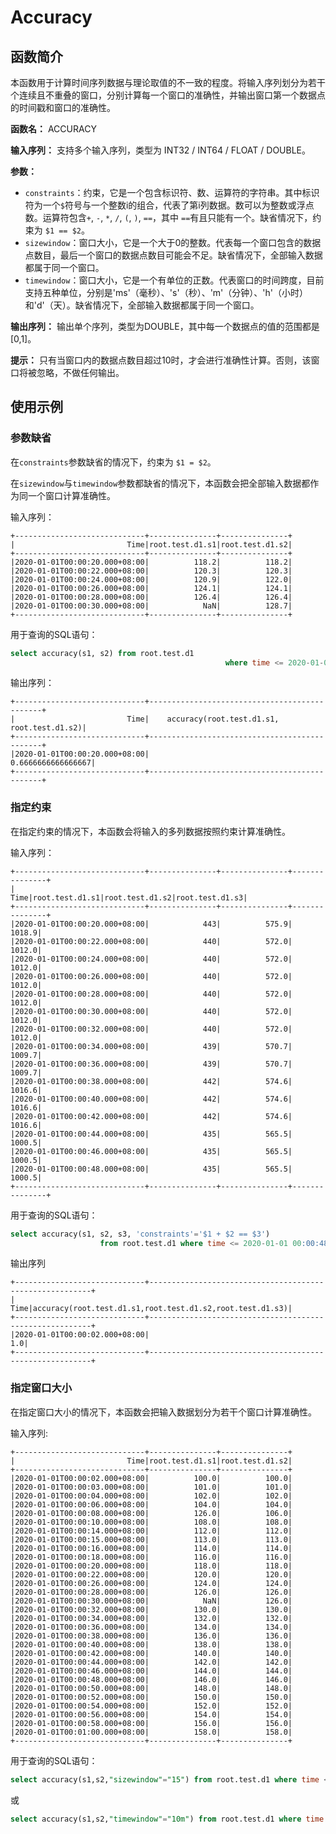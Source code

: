 # Accuracy

## 函数简介
本函数用于计算时间序列数据与理论取值的不一致的程度。将输入序列划分为若干个连续且不重叠的窗口，分别计算每一个窗口的准确性，并输出窗口第一个数据点的时间戳和窗口的准确性。

**函数名：** ACCURACY

**输入序列：** 支持多个输入序列，类型为 INT32 / INT64 / FLOAT / DOUBLE。

**参数：**

+ `constraints`：约束，它是一个包含标识符、数、运算符的字符串。其中标识符为一个`$`符号与一个整数i的组合，代表了第i列数据。数可以为整数或浮点数。运算符包含`+`, `-`, `*`, `/`, `(`, `)`, `==`，其中 `==`有且只能有一个。缺省情况下，约束为 `$1 == $2`。
+ `sizewindow`：窗口大小，它是一个大于0的整数。代表每一个窗口包含的数据点数目，最后一个窗口的数据点数目可能会不足。缺省情况下，全部输入数据都属于同一个窗口。
+ `timewindow`：窗口大小，它是一个有单位的正数。代表窗口的时间跨度，目前支持五种单位，分别是'ms'（毫秒）、's'（秒）、'm'（分钟）、'h'（小时）和'd'（天）。缺省情况下，全部输入数据都属于同一个窗口。


**输出序列：** 输出单个序列，类型为DOUBLE，其中每一个数据点的值的范围都是[0,1]。

**提示：** 只有当窗口内的数据点数目超过10时，才会进行准确性计算。否则，该窗口将被忽略，不做任何输出。

## 使用示例

### 参数缺省

在`constraints`参数缺省的情况下，约束为 `$1 = $2`。

在`sizewindow`与`timewindow`参数都缺省的情况下，本函数会把全部输入数据都作为同一个窗口计算准确性。

输入序列：
```
+-----------------------------+---------------+---------------+
|                         Time|root.test.d1.s1|root.test.d1.s2|
+-----------------------------+---------------+---------------+
|2020-01-01T00:00:20.000+08:00|          118.2|          118.2|
|2020-01-01T00:00:22.000+08:00|          120.3|          120.3|
|2020-01-01T00:00:24.000+08:00|          120.9|          122.0|
|2020-01-01T00:00:26.000+08:00|          124.1|          124.1|
|2020-01-01T00:00:28.000+08:00|          126.4|          126.4|
|2020-01-01T00:00:30.000+08:00|            NaN|          128.7|
+-----------------------------+---------------+---------------+
```

用于查询的SQL语句：

```sql
select accuracy(s1, s2) from root.test.d1 
												where time <= 2020-01-01 00:00:30
```

输出序列：

```
+-----------------------------+----------------------------------------------+
|                         Time|    accuracy(root.test.d1.s1, root.test.d1.s2)|
+-----------------------------+----------------------------------------------+
|2020-01-01T00:00:20.000+08:00|                            0.6666666666666667|
+-----------------------------+----------------------------------------------+
```



### 指定约束

在指定约束的情况下，本函数会将输入的多列数据按照约束计算准确性。

输入序列：

```
+-----------------------------+---------------+---------------+---------------+
|                         Time|root.test.d1.s1|root.test.d1.s2|root.test.d1.s3|
+-----------------------------+---------------+---------------+---------------+
|2020-01-01T00:00:20.000+08:00|            443|          575.9|         1018.9|
|2020-01-01T00:00:22.000+08:00|            440|          572.0|         1012.0|
|2020-01-01T00:00:24.000+08:00|            440|          572.0|         1012.0|
|2020-01-01T00:00:26.000+08:00|            440|          572.0|         1012.0|
|2020-01-01T00:00:28.000+08:00|            440|          572.0|         1012.0|
|2020-01-01T00:00:30.000+08:00|            440|          572.0|         1012.0|
|2020-01-01T00:00:32.000+08:00|            440|          572.0|         1012.0|
|2020-01-01T00:00:34.000+08:00|            439|          570.7|         1009.7|
|2020-01-01T00:00:36.000+08:00|            439|          570.7|         1009.7|
|2020-01-01T00:00:38.000+08:00|            442|          574.6|         1016.6|
|2020-01-01T00:00:40.000+08:00|            442|          574.6|         1016.6|
|2020-01-01T00:00:42.000+08:00|            442|          574.6|         1016.6|
|2020-01-01T00:00:44.000+08:00|            435|          565.5|         1000.5|
|2020-01-01T00:00:46.000+08:00|            435|          565.5|         1000.5|
|2020-01-01T00:00:48.000+08:00|            435|          565.5|         1000.5|
+-----------------------------+---------------+---------------+---------------+
```

用于查询的SQL语句：

```sql
select accuracy(s1, s2, s3, 'constraints'='$1 + $2 == $3') 
					from root.test.d1 where time <= 2020-01-01 00:00:48
```

输出序列

```
+-----------------------------+---------------------------------------------------------+
|                         Time|accuracy(root.test.d1.s1,root.test.d1.s2,root.test.d1.s3)|
+-----------------------------+---------------------------------------------------------+
|2020-01-01T00:00:02.000+08:00|                                                      1.0|
+-----------------------------+---------------------------------------------------------+
```




### 指定窗口大小

在指定窗口大小的情况下，本函数会把输入数据划分为若干个窗口计算准确性。

输入序列:
```
+-----------------------------+---------------+---------------+
|                         Time|root.test.d1.s1|root.test.d1.s2|
+-----------------------------+---------------+---------------+
|2020-01-01T00:00:02.000+08:00|          100.0|          100.0|
|2020-01-01T00:00:03.000+08:00|          101.0|          101.0|
|2020-01-01T00:00:04.000+08:00|          102.0|          102.0|
|2020-01-01T00:00:06.000+08:00|          104.0|          104.0|
|2020-01-01T00:00:08.000+08:00|          126.0|          106.0|
|2020-01-01T00:00:10.000+08:00|          108.0|          108.0|
|2020-01-01T00:00:14.000+08:00|          112.0|          112.0|
|2020-01-01T00:00:15.000+08:00|          113.0|          113.0|
|2020-01-01T00:00:16.000+08:00|          114.0|          114.0|
|2020-01-01T00:00:18.000+08:00|          116.0|          116.0|
|2020-01-01T00:00:20.000+08:00|          118.0|          118.0|
|2020-01-01T00:00:22.000+08:00|          120.0|          120.0|
|2020-01-01T00:00:26.000+08:00|          124.0|          124.0|
|2020-01-01T00:00:28.000+08:00|          126.0|          126.0|
|2020-01-01T00:00:30.000+08:00|            NaN|          126.0|
|2020-01-01T00:00:32.000+08:00|          130.0|          130.0|
|2020-01-01T00:00:34.000+08:00|          132.0|          132.0|
|2020-01-01T00:00:36.000+08:00|          134.0|          134.0|
|2020-01-01T00:00:38.000+08:00|          136.0|          136.0|
|2020-01-01T00:00:40.000+08:00|          138.0|          138.0|
|2020-01-01T00:00:42.000+08:00|          140.0|          140.0|
|2020-01-01T00:00:44.000+08:00|          142.0|          142.0|
|2020-01-01T00:00:46.000+08:00|          144.0|          144.0|
|2020-01-01T00:00:48.000+08:00|          146.0|          146.0|
|2020-01-01T00:00:50.000+08:00|          148.0|          148.0|
|2020-01-01T00:00:52.000+08:00|          150.0|          150.0|
|2020-01-01T00:00:54.000+08:00|          152.0|          152.0|
|2020-01-01T00:00:56.000+08:00|          154.0|          154.0|
|2020-01-01T00:00:58.000+08:00|          156.0|          156.0|
|2020-01-01T00:01:00.000+08:00|          158.0|          158.0|
+-----------------------------+---------------+---------------+
```

用于查询的SQL语句：

```sql
select accuracy(s1,s2,"sizewindow"="15") from root.test.d1 where time <= 2020-01-01 00:01:00
```
或
```sql
select accuracy(s1,s2,"timewindow"="10m") from root.test.d1 where time <= 2020-01-01 00:01:00
```
